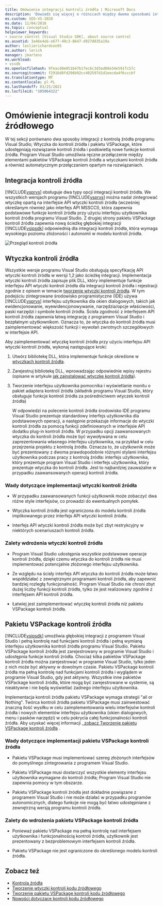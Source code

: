 ```yaml
---
title: Omówienie integracji kontroli źródła | Microsoft Docs
description: 'Dowiedz się więcej o różnicach między dwoma sposobami integracji kontroli źródła z programem Visual Studio: wtyczką kontroli źródła i pakietu VSPackage.'
ms.custom: SEO-VS-2020
ms.date: 11/04/2016
ms.topic: conceptual
helpviewer_keywords:
- source control [Visual Studio SDK], about source control
ms.assetid: 3a46e4eb-e677-49c3-8647-d927d035a19a
author: leslierichardson95
ms.author: lerich
manager: jmartens
ms.workload:
- vssdk
ms.openlocfilehash: 9feacd8e051b47b1fec6c3d3ad08e34e591fc57c
ms.sourcegitcommit: f2916d8fd296b92cc402597d1d1eecda4f6cccbf
ms.translationtype: MT
ms.contentlocale: pl-PL
ms.lasthandoff: 03/25/2021
ms.locfileid: "105064322"
---
```

# <a name="source-control-integration-overview"></a>Omówienie integracji kontroli kodu źródłowego
W tej sekcji porównano dwa sposoby integracji z kontrolą źródła programu Visual Studio; Wtyczka do kontroli źródła i pakietu VSPackage, które udostępniają rozwiązanie kontroli źródła i podświetlą nowe funkcje kontroli źródła. Program Visual Studio umożliwia ręczne przełączenie między elementami pakietów VSPackage kontroli źródła a wtyczkami kontroli źródła a również automatycznym przełączaniem opartym na rozwiązaniach.

## <a name="source-control-integration"></a>Integracja kontroli źródła
 [!INCLUDE[vsprvs](../../code-quality/includes/vsprvs_md.md)] obsługuje dwa typy opcji integracji kontroli źródła. We wszystkich wersjach programu [!INCLUDE[vsprvs](../../code-quality/includes/vsprvs_md.md)] można nadal zintegrować wtyczkę opartą na interfejsie API wtyczki kontroli źródła (wcześniej określanym również jako interfejs API MSSCCI), która zapewnia podstawowe funkcje kontroli źródła przy użyciu interfejsu użytkownika kontroli źródła programu Visual Studio. Z drugiej strony pakietu VSPackage kontroli źródła zapewnia nową ścieżkę głębokiej integracji [!INCLUDE[vsipsdk](../../extensibility/includes/vsipsdk_md.md)] odpowiednią dla integracji kontroli źródła, która wymaga wysokiego poziomu złożoności i autonomii w modelu kontroli źródła.

 ![Przegląd kontroli źródła](../../extensibility/internals/media/sourcectnrloverview.gif "SourceCtnrlOverview")

## <a name="source-control-plug-in"></a>Wtyczka kontroli źródła
 Wszystkie wersje programu Visual Studio obsługują specyfikację API wtyczki kontroli źródła w wersji 1,2 jako ścieżkę integracji. Implementacja wtyczki kontroli źródła zapisuje plik DLL, który implementuje funkcje interfejsu API wtyczki kontroli źródła dla integracji kontroli źródła i rejestracji zgodnie z opisem w temacie [tworzenie wtyczki kontroli źródła](../../extensibility/internals/creating-a-source-control-plug-in.md). W tym podejściu zintegrowane środowisko programistyczne (IDE) używa [!INCLUDE[vsprvs](../../code-quality/includes/vsprvs_md.md)] interfejsu użytkownika dla okien dialogowych, takich jak ewidencjonowanie, wyewidencjonowywanie, narzędzia/opcje właściwości, paski narzędzi i symbole kontroli źródła. Ścisła zgodność z interfejsem API kontroli źródła zapewnia łatwą integrację z programem Visual Studio i bezpłatnym użytkownikom. Oznacza to, że wtyczka do kontroli źródła musi zaimplementować większość funkcji i wywołań zwrotnych szczegółowych w interfejsie API.

 Aby zaimplementować wtyczkę kontroli źródła przy użyciu interfejsu API wtyczki kontroli źródła, wykonaj następujące kroki:

1. Utwórz bibliotekę DLL, która implementuje funkcje określone w [wtyczkach kontroli źródła](../../extensibility/source-control-plug-ins.md).

2. Zarejestruj bibliotekę DLL, wprowadzając odpowiednie wpisy rejestru (opisane w artykule [jak zainstalować wtyczkę kontroli źródła](../../extensibility/internals/how-to-install-a-source-control-plug-in.md)).

3. Tworzenie interfejsu użytkownika pomocnika i wyświetlanie monitu o pakiet adaptera kontroli źródła (składnik programu Visual Studio, który obsługuje funkcje kontroli źródła za pośrednictwem wtyczek kontroli źródła)

   W odpowiedzi na polecenie kontroli źródła środowisko IDE programu Visual Studio prezentuje standardowy interfejs użytkownika dla podstawowych operacji, a następnie przekazuje informacje do wtyczki kontroli źródła za pomocą funkcji zdefiniowanych w interfejsie API dodatku plug-in kontroli źródła. W przypadku opcji zaawansowanych wtyczka do kontroli źródła może być wywoływana w celu zaprezentowania własnego interfejsu użytkownika, na przykład w celu przejrzenia projektu z kontrolą źródła. Oznacza to, że użytkownik może być prezentowany z dwoma prawdopodobnie różnymi stylami interfejsu użytkownika podczas pracy z kontrolą źródła: interfejs użytkownika, który prezentuje program Visual Studio i interfejs użytkownika, który prezentuje wtyczka do kontroli źródła. Jest to najbardziej zauważalne w przypadku zaawansowanych operacji kontroli źródła.

### <a name="drawbacks-to-implementing-a-source-control-plug-in"></a>Wady dotyczące implementacji wtyczki kontroli źródła

- W przypadku zaawansowanych funkcji użytkownik może zobaczyć dwa różne style interfejsów, co prowadzi do ewentualnych pomyłek.

- Wtyczka kontroli źródła jest ograniczona do modelu kontroli źródła implikowanego przez interfejs API wtyczki kontroli źródła.

- Interfejs API wtyczki kontroli źródła może być zbyt restrykcyjny w niektórych scenariuszach kontroli źródła.

### <a name="advantages-to-implementing-a-source-control-plug-in"></a>Zalety wdrożenia wtyczki kontroli źródła

- Program Visual Studio udostępnia wszystkie podstawowe operacje kontroli źródła, dzięki czemu wtyczka do kontroli źródła nie musi implementować potencjalnie złożonego interfejsu użytkownika.

- Ze względu na ścisły interfejs API wtyczka do kontroli źródła może łatwo współdziałać z zewnętrznymi programami kontroli źródła, aby zapewnić bardziej rozległą funkcjonalność. Program Visual Studio nie chroni zbyt dużej liczby funkcji kontroli źródła, tylko że jest realizowany zgodnie z interfejsem API kontroli źródła.

- Łatwiej jest zaimplementować wtyczkę kontroli źródła niż pakietu VSPackage kontroli źródła.

## <a name="source-control-vspackage"></a>Pakietu VSPackage kontroli źródła
 [!INCLUDE[vsipsdk](../../extensibility/includes/vsipsdk_md.md)] umożliwia głębokiej integracji z programem Visual Studio i pełną kontrolę nad funkcjami kontroli źródła i pełną wymianą interfejsu użytkownika kontroli źródła programu Visual Studio. Pakietu VSPackage kontroli źródła jest zarejestrowany w programie Visual Studio i udostępnia funkcje kontroli źródła. Chociaż kilka pakietów VSPackage kontroli źródła można zarejestrować w programie Visual Studio, tylko jeden z nich może być aktywny w dowolnym czasie. Pakietu VSPackage kontroli źródła ma pełną kontrolę nad funkcjami kontroli źródła i wyglądem w programie Visual Studio, gdy jest aktywny. Wszystkie inne pakietów VSPackage kontroli źródła, które mogą być zarejestrowane w systemie, są nieaktywne i nie będą wyświetlać żadnego interfejsu użytkownika.

 Implementacja kontroli źródła pakietu VSPackage wymaga strategii "all or Nothing". Twórca kontroli źródła pakietu VSPackage musi zainwestować znaczną ilość wysiłku w celu zaimplementowania wielu interfejsów kontroli źródła i nowych elementów interfejsu użytkownika (okien dialogowych, menu i pasków narzędzi) w celu pokrycia całej funkcjonalności kontroli źródła. Aby uzyskać więcej informacji [, zobacz Tworzenie pakietu VSPackage kontroli źródła](../../extensibility/internals/creating-a-source-control-vspackage.md) .

### <a name="drawbacks-to-implementing-a-source-control-vspackage"></a>Wady dotyczące implementacji pakietu VSPackage kontroli źródła

- Pakietu VSPackage musi implementować szereg złożonych interfejsów do pomyślnego zintegrowania z programem Visual Studio.

- Pakietu VSPackage musi dostarczyć wszystkie elementy interfejsu użytkownika wymagane do kontroli źródła; Program Visual Studio nie zapewnia pomocy w tym obszarze.

- Pakietu VSPackage kontroli źródła jest dokładnie powiązane z programem Visual Studio i nie może działać w przypadku programów autonomicznych, dlatego funkcje nie mogą być łatwo udostępniane z zewnętrzną wersją programu kontroli źródła.

### <a name="advantages-to-implementing-a-source-control-vspackage"></a>Zalety do wdrożenia pakietu VSPackage kontroli źródła

- Ponieważ pakietu VSPackage ma pełną kontrolę nad interfejsem użytkownika i funkcjonalnością kontroli źródła, użytkownik jest prezentowany z bezproblemowym interfejsem kontroli źródła.

- Pakietu VSPackage nie jest ograniczone do określonego modelu kontroli źródła.

## <a name="see-also"></a>Zobacz też
- [Kontrola źródła](../../extensibility/internals/source-control.md)
- [Tworzenie wtyczki kontroli kodu źródłowego](../../extensibility/internals/creating-a-source-control-plug-in.md)
- [Tworzenie pakietu VSPackage kontroli kodu źródłowego](../../extensibility/internals/creating-a-source-control-vspackage.md)
- [Nowości dotyczące kontroli kodu źródłowego](../../extensibility/internals/what-s-new-in-source-control.md)
